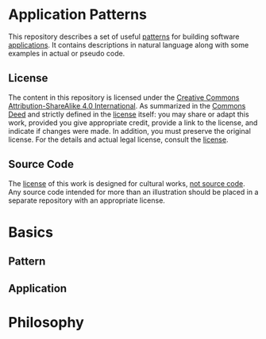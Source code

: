 # Application Patterns

This repository describes a set of useful [patterns](#pattern) for building software [applications](#application). It contains descriptions in natural language along with some examples in actual or pseudo code. 


## License
The content in this repository is licensed under the [Creative Commons Attribution-ShareAlike 4.0 International](https://creativecommons.org/licenses/by-sa/4.0/legalcode). As summarized in the [Commons Deed](https://creativecommons.org/licenses/by-sa/4.0/) and strictly defined in the [license](./LICENSE.md) itself: you may share or adapt this work, provided you give appropriate credit, provide a link to the license, and indicate if changes were made. In addition, you must preserve the original license. For the details and actual legal license, consult the [license](./LICENSE.md).

## Source Code
The [license](#license) of this work is designed for cultural works, [not source code](https://creativecommons.org/faq/#can-i-apply-a-creative-commons-license-to-software). Any source code intended for more than an illustration should be placed in a separate repository with an appropriate license. 

# Basics


## Pattern


## Application




# Philosophy

